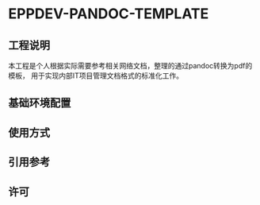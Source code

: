 # EPPDEV-PANDOC-TEMPLATE

## 工程说明 

本工程是个人根据实际需要参考相关网络文档，整理的通过pandoc转换为pdf的模板，
用于实现内部IT项目管理文档格式的标准化工作。

## 基础环境配置


## 使用方式



## 引用参考 


## 许可

